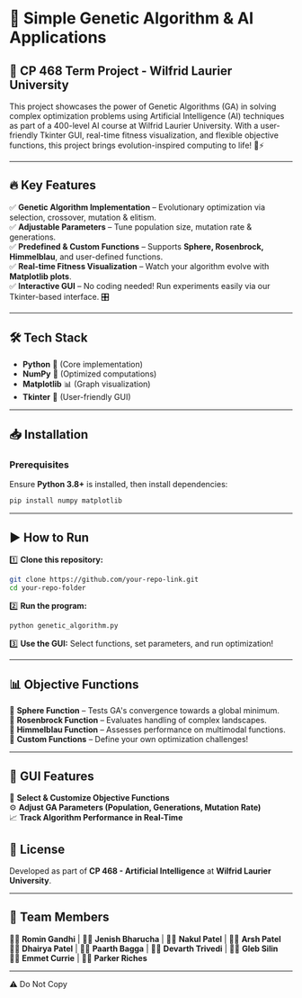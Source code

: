 # 🧬 Simple Genetic Algorithm & AI Applications

## 🚀 CP 468 Term Project - Wilfrid Laurier University  

This project showcases the power of Genetic Algorithms (GA) in solving complex optimization problems using Artificial Intelligence (AI) techniques as part of a 400-level AI course at Wilfrid Laurier University. With a user-friendly Tkinter GUI, real-time fitness visualization, and flexible objective functions, this project brings evolution-inspired computing to life! 🌱⚡

---

## 🔥 Key Features
✅ **Genetic Algorithm Implementation** – Evolutionary optimization via selection, crossover, mutation & elitism.  
✅ **Adjustable Parameters** – Tune population size, mutation rate & generations.  
✅ **Predefined & Custom Functions** – Supports **Sphere, Rosenbrock, Himmelblau**, and user-defined functions.  
✅ **Real-time Fitness Visualization** – Watch your algorithm evolve with **Matplotlib plots**.  
✅ **Interactive GUI** – No coding needed! Run experiments easily via our Tkinter-based interface. 🎛️  

---

## 🛠 Tech Stack
- **Python** 🐍 (Core implementation)
- **NumPy** 🔢 (Optimized computations)
- **Matplotlib** 📊 (Graph visualization)
- **Tkinter** 🎨 (User-friendly GUI)

---

## 📥 Installation
### Prerequisites
Ensure **Python 3.8+** is installed, then install dependencies:
```bash
pip install numpy matplotlib
```

---

## ▶️ How to Run
1️⃣ **Clone this repository:**
```bash
git clone https://github.com/your-repo-link.git
cd your-repo-folder
```
2️⃣ **Run the program:**
```bash
python genetic_algorithm.py
```
3️⃣ **Use the GUI:** Select functions, set parameters, and run optimization!

---

## 📊 Objective Functions
🔹 **Sphere Function** – Tests GA's convergence towards a global minimum.  
🔹 **Rosenbrock Function** – Evaluates handling of complex landscapes.  
🔹 **Himmelblau Function** – Assesses performance on multimodal functions.  
🔹 **Custom Functions** – Define your own optimization challenges!  

---

## 🎨 GUI Features
🎯 **Select & Customize Objective Functions**  
⚙️ **Adjust GA Parameters (Population, Generations, Mutation Rate)**  
📈 **Track Algorithm Performance in Real-Time**  



## 📜 License
Developed as part of **CP 468 - Artificial Intelligence** at **Wilfrid Laurier University**.

---

## 👥 Team Members
👨‍💻 **Romin Gandhi** | 👨‍💻 **Jenish Bharucha** | 👨‍💻 **Nakul Patel** | 👨‍💻 **Arsh Patel**  
👨‍💻 **Dhairya Patel** | 👨‍💻 **Paarth Bagga** | 👨‍💻 **Devarth Trivedi** | 👨‍💻 **Gleb Silin**  
👨‍💻 **Emmet Currie** | 👨‍💻 **Parker Riches**  

---

⚠️ Do Not Copy



